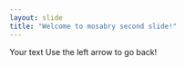 ```yaml
---
layout: slide
title: "Welcome to mosabry second slide!"
---
```

Your text
Use the left arrow to go back!
